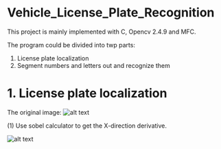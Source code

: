 # Vehicle_License_Plate_Recognition

This project is mainly implemented with C, Opencv 2.4.9 and MFC.

The program could be divided into twp parts:
1. License plate localization
2. Segment numbers and letters out and recognize them

# 1. License plate localization
The original image:
![alt text](https://github.com/hx19940102/Vehicle_License_Plate_Recognition/blob/master/images/plate1.png)

(1) Use sobel calculator to get the X-direction derivative.

![alt text](https://github.com/hx19940102/Vehicle_License_Plate_Recognition/blob/master/images/sobel.png)
